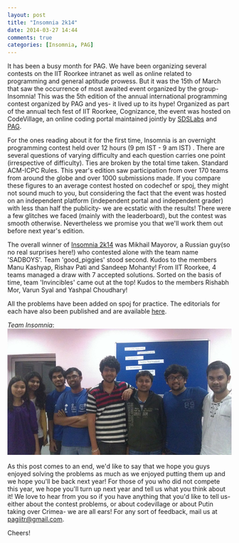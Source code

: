 ```yaml
---
layout: post
title: "Insomnia 2k14"
date: 2014-03-27 14:44
comments: true
categories: [Insomnia, PAG]
---
```

It has been a busy month for PAG. We have been organizing several contests on the IIT Roorkee intranet as well as online related to programming and general aptitude prowess. But it was the 15th of March that saw the occurrence of most awaited event organized by the group- Insomnia! This was the 5th edition of the annual international programming contest organized by PAG and yes- it lived up to its hype! Organized as part of the annual tech fest of IIT Roorkee, Cognizance, the event was hosted on CodeVillage, an online coding portal maintained jointly by [SDSLabs](https://www.facebook.com/SDSLabs) and [PAG](https://www.facebook.com/sdspag). 

For the ones reading about it for the first time, Insomnia is an overnight programming contest held over 12 hours (9 pm IST - 9 am IST) . There are several questions of varying difficulty and each question carries one point (irrespective of difficulty). Ties are broken by the total time taken. Standard ACM-ICPC Rules. This year's edition saw participation from over 170 teams from around the globe and over 1000 submissions made. If you compare these figures to an average contest hosted on codechef or spoj, they might not sound much to you, but considering the fact that the event was hosted on an independent platform (independent portal and independent grader) with less than half the publicity- we are ecstatic with the results! There were a few glitches we faced (mainly with the leaderboard), but the contest was smooth otherwise. Nevertheless we promise you that we'll work them out before next year's edition. 

The overall winner of [Insomnia 2k14](http://insomnia.cognizance.org.in/user/view_rank/1/10/27) was Mikhail Mayorov, a Russian guy(so no real surprises here!) who contested alone with the team name 'SADBOYS'. Team 'good_piggies' stood second. Kudos to the members Manu Kashyap, Rishav Pati and Sandeep Mohanty! From IIT Roorkee, 4 teams managed a draw with 7 accepted solutions. Sorted on the basis of time, team 'Invincibles' came out at the top! Kudos to the members Rishabh Mor, Varun Syal and Yashpal Choudhary!

All the problems have been added on spoj for practice. The editorials for each have also been published and are available [here](http://ge.tt/3FdSdNS1/v/0?c).

*Team Insomnia*: 
<img src = "../images/posts/Insomnia/2k14.jpg">

As this post comes to an end, we'd like to say that we hope you guys enjoyed solving the problems as much as we enjoyed putting them up and we hope you'll be back next year! For those of you who did not compete this year, we hope you'll turn up next year and tell us what you think about it! We love to hear from you so if you have anything that you'd like to tell us- either about the contest problems, or about codevillage or about Putin taking over Crimea- we are all ears! For any sort of feedback, mail us at <pagiitr@gmail.com>.

Cheers!